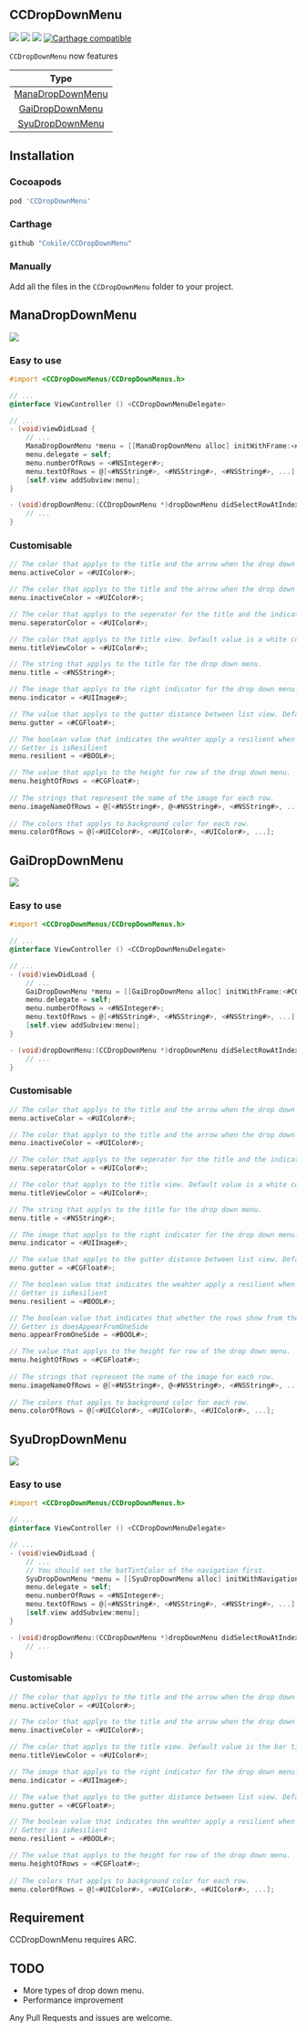 ## CCDropDownMenu

[![](https://img.shields.io/badge/license-MIT-blue.svg)](https://github.com/Cokile/CCActivityIndicatorView/blob/master/Licence)
[![](https://img.shields.io/github/release/Cokile/CCDropDownMenu.svg)](https://github.com/Cokile/CCDropDownMenu/releases)
[![](https://img.shields.io/cocoapods/v/CCDropDownMenu.svg)](https://img.shields.io/cocoapods/v/CCDropDownMenu.svg)
[![Carthage compatible](https://img.shields.io/badge/Carthage-compatible-4BC51D.svg?style=flat)](https://github.com/Carthage/Carthage)

`CCDropDownMenu` now features

|                   Type                   |
| :--------------------------------------: |
| [ManaDropDownMenu](https://github.com/Cokile/CCDropDownMenu#manadropdownmenu) |
| [GaiDropDownMenu](https://github.com/Cokile/CCDropDownMenu#gaidropdownmenu) |
| [SyuDropDownMenu](https://github.com/Cokile/CCDropDownMenu#syudropdownmenu) |



## Installation

### Cocoapods

```ruby
pod 'CCDropDownMenu'
```

### Carthage

```ruby
github "Cokile/CCDropDownMenu"
```

### Manually 

Add all the files in the `CCDropDownMenu` folder to your project.



## ManaDropDownMenu

![](Captures/capture1.gif)

### Easy to use

```objective-c
#import <CCDropDownMenus/CCDropDownMenus.h>

// ...
@interface ViewController () <CCDropDownMenuDelegate>

// ...
- (void)viewDidLoad {
	// ...
    ManaDropDownMenu *menu = [[ManaDropDownMenu alloc] initWithFrame:<#CGRect#> title:<#NSString#>];
	menu.delegate = self;
    menu.numberOfRows = <#NSInteger#>;
    menu.textOfRows = @[<#NSString#>, <#NSString#>, <#NSString#>, ...];
  	[self.view addSubview:menu];
}

- (void)dropDownMenu:(CCDropDownMenu *)dropDownMenu didSelectRowAtIndex:(NSInteger)index {
  	// ...
}
```

### Customisable

```objective-c
// The color that applys to the title and the arrow when the drop down menu is expanded. Default value is a orange color.
menu.activeColor = <#UIColor#>;

// The color that applys to the title and the arrow when the drop down menu is closed. Default value is a gray color.
menu.inactiveColor = <#UIColor#>;

// The color that applys to the seperator for the title and the indicator. Default value is a gray color.
menu.seperatorColor = <#UIColor#>;

// The color that applys to the title view. Default value is a white color.
menu.titleViewColor = <#UIColor#>;

// The string that applys to the title for the drop down menu.
menu.title = <#NSString#>;

// The image that applys to the right indicator for the drop down menu. Default value is a arrow image.
menu.indicator = <#UIImage#>;

// The value that applys to the gutter distance between list view. Default value is 0.
menu.gutter = <#CGFloat#>;

// The boolean value that indicates the weahter apply a resilient when expansion. Default value is NO.
// Getter is isResilient
menu.resilient = <#BOOL#>;

// The value that applys to the height for row of the drop down menu.
menu.heightOfRows = <#CGFloat#>;
  	
// The strings that represent the name of the image for each row.
menu.imageNameOfRows = @[<#NSString#>, @<#NSString#>, <#NSString#>, ...];
  
// The colors that applys to background color for each row.   
menu.colorOfRows = @[<#UIColor#>, <#UIColor#>, <#UIColor#>, ...];
```



## GaiDropDownMenu

![](Captures/capture3.gif)

### Easy to use

```objective-c
#import <CCDropDownMenus/CCDropDownMenus.h>

// ...
@interface ViewController () <CCDropDownMenuDelegate>

// ...
- (void)viewDidLoad {
	// ...
    GaiDropDownMenu *menu = [[GaiDropDownMenu alloc] initWithFrame:<#CGRect#> title:<#NSString#>];
	menu.delegate = self;
    menu.numberOfRows = <#NSInteger#>;
    menu.textOfRows = @[<#NSString#>, <#NSString#>, <#NSString#>, ...];
  	[self.view addSubview:menu];
}

- (void)dropDownMenu:(CCDropDownMenu *)dropDownMenu didSelectRowAtIndex:(NSInteger)index {
  	// ...
}
```

### Customisable

```objective-c
// The color that applys to the title and the arrow when the drop down menu is expanded. Default value is a orange color.
menu.activeColor = <#UIColor#>;

// The color that applys to the title and the arrow when the drop down menu is closed. Default value is a gray color.
menu.inactiveColor = <#UIColor#>;

// The color that applys to the seperator for the title and the indicator. Default value is a gray color.
menu.seperatorColor = <#UIColor#>;

// The color that applys to the title view. Default value is a white color.
menu.titleViewColor = <#UIColor#>;

// The string that applys to the title for the drop down menu.
menu.title = <#NSString#>;

// The image that applys to the right indicator for the drop down menu. Default value is a arrow image.
menu.indicator = <#UIImage#>;

// The value that applys to the gutter distance between list view. Default value is 0.
menu.gutter = <#CGFloat#>;

// The boolean value that indicates the weahter apply a resilient when expansion. Default value is NO.
// Getter is isResilient
menu.resilient = <#BOOL#>;

// The boolean value that indicates that whether the rows show from the same side when expansion. Default value is NO.
// Getter is doesAppearFromOneSide
menu.appearFromOneSide = <#BOOL#>;

// The value that applys to the height for row of the drop down menu.
menu.heightOfRows = <#CGFloat#>;
  	
// The strings that represent the name of the image for each row.
menu.imageNameOfRows = @[<#NSString#>, @<#NSString#>, <#NSString#>, ...];
  
// The colors that applys to background color for each row.   
menu.colorOfRows = @[<#UIColor#>, <#UIColor#>, <#UIColor#>, ...];
```



## SyuDropDownMenu

![](Captures/capture2.gif)

### Easy to use

```objective-c
#import <CCDropDownMenus/CCDropDownMenus.h>

// ...
@interface ViewController () <CCDropDownMenuDelegate>

// ...
- (void)viewDidLoad {
	// ...
  	// You should set the batTintColor of the navigation first.
    SyuDropDownMenu *menu = [[SyuDropDownMenu alloc] initWithNavigationBar:<#UINavigationBar#> useNavigationController:<#BOOL#>;
	menu.delegate = self;
    menu.numberOfRows = <#NSInteger#>;
    menu.textOfRows = @[<#NSString#>, <#NSString#>, <#NSString#>, ...];
  	[self.view addSubview:menu];
}

- (void)dropDownMenu:(CCDropDownMenu *)dropDownMenu didSelectRowAtIndex:(NSInteger)index {
  	// ...
}
```

### Customisable

```objective-c
// The color that applys to the title and the arrow when the drop down menu is expanded. Default value is a light blue color.
menu.activeColor = <#UIColor#>;

// The color that applys to the title and the arrow when the drop down menu is closed. Default value is a gray color.
menu.inactiveColor = <#UIColor#>;

// The color that applys to the title view. Default value is the bar tint color of the navigation bar.
menu.titleViewColor = <#UIColor#>;

// The image that applys to the right indicator for the drop down menu. Default value is a arrow image.
menu.indicator = <#UIImage#>;

// The value that applys to the gutter distance between list view. Default value is 0.
menu.gutter = <#CGFloat#>;

// The boolean value that indicates the weahter apply a resilient when expansion. Default value is NO.
// Getter is isResilient
menu.resilient = <#BOOL#>;

// The value that applys to the height for row of the drop down menu.
menu.heightOfRows = <#CGFloat#>;
  
// The colors that applys to background color for each row.   
menu.colorOfRows = @[<#UIColor#>, <#UIColor#>, <#UIColor#>, ...];
```



## Requirement

CCDropDownMenu requires ARC.



## TODO

- More types of drop down menu.
- Performance improvement



Any Pull Requests and issues are welcome. 
